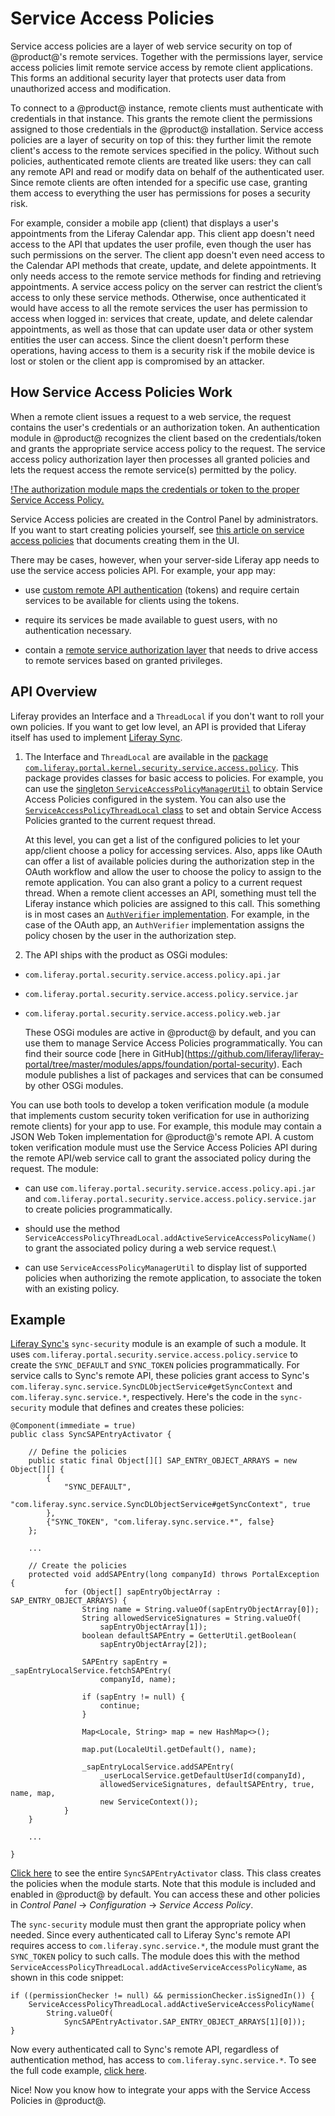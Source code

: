 # Service Access Policies

Service access policies are a layer of web service security on top of
@product@'s remote services. Together with the permissions layer,
service access policies limit remote service access by remote client
applications. This forms an additional security layer that protects user
data from unauthorized access and modification.

To connect to a @product@ instance, remote clients must authenticate
with credentials in that instance. This grants the remote client the
permissions assigned to those credentials in the @product@ installation.
Service access policies are a layer of security on top of this: they
further limit the remote client's access to the remote services
specified in the policy. Without such policies, authenticated remote
clients are treated like users: they can call any remote API and read or
modify data on behalf of the authenticated user. Since remote clients
are often intended for a specific use case, granting them access to
everything the user has permissions for poses a security risk.

For example, consider a mobile app (client) that displays a user's
appointments from the Liferay Calendar app. This client app doesn't need
access to the API that updates the user profile, even though the user
has such permissions on the server. The client app doesn't even need
access to the Calendar API methods that create, update, and delete
appointments. It only needs access to the remote service methods for
finding and retrieving appointments. A service access policy on the
server can restrict the client’s access to only these service methods.
Otherwise, once authenticated it would have access to all the remote
services the user has permission to access when logged in: services that
create, update, and delete calendar appointments, as well as those that
can update user data or other system entities the user can access. Since
the client doesn't perform these operations, having access to them is a
security risk if the mobile device is lost or stolen or the client app
is compromised by an attacker.

## How Service Access Policies Work

When a remote client issues a request to a web service, the request
contains the user's credentials or an authorization token. An
authentication module in @product@ recognizes the client based on the
credentials/token and grants the appropriate service access policy to
the request. The service access policy authorization layer then
processes all granted policies and lets the request access the remote
service(s) permitted by the policy.

[!The authorization module maps the credentials or token to the proper Service Access Policy.](../../images/service-access-policies-arch.png)

Service Access policies are created in the Control Panel by
administrators. If you want to start creating policies yourself, see
[this article on service access policies](https://dev.liferay.com/discover/deployment/-/knowledge_base/7-0/service-access-policies)
that documents creating them in the UI.

There may be cases, however, when your server-side Liferay app needs to use the
service access policies API. For example, your app may:

- use [custom remote API authentication](/develop/tutorials/-/knowledge_base/7-0/auto-login)
  (tokens) and require certain services to be available for clients using
  the tokens.

- require its services be made available to guest users, with no authentication
  necessary.

- contain a [remote service authorization layer](https://dev.liferay.com/develop/tutorials/-/knowledge_base/7-0/password-based-authentication-pipelines)
  that needs to drive access to remote services based on granted
  privileges.

## API Overview

Liferay provides an Interface and a `ThreadLocal` if you don't want to roll your own
policies. If you want to get low level, an API is provided that
Liferay itself has used to implement 
[Liferay Sync](/discover/portal/-/knowledge_base/7-0/administering-liferay-sync). 

1. The Interface and `ThreadLocal` are available in the 
   [package `com.liferay.portal.kernel.security.service.access.policy`](https://docs.liferay.com/portal/7.0/javadocs/portal-kernel/com/liferay/portal/kernel/security/service/access/policy/package-summary.html).
   This package provides classes for basic access to policies. For example, you can
   use the
   [singleton `ServiceAccessPolicyManagerUtil`](https://docs.liferay.com/portal/7.0/javadocs/portal-kernel/com/liferay/portal/kernel/security/service/access/policy/ServiceAccessPolicyManagerUtil.html)
   to obtain Service Access Policies configured in the system. You can also use the
   [`ServiceAccessPolicyThreadLocal` class](https://docs.liferay.com/portal/7.0/javadocs/portal-kernel/com/liferay/portal/kernel/security/service/access/policy/ServiceAccessPolicyThreadLocal.html)
   to set and obtain Service Access Policies granted to the current request thread.

   At this level, you can get a list of the configured policies to let your
   app/client choose a policy for accessing services. Also, apps like OAuth
   can offer a list of available policies during the authorization step in
   the OAuth workflow and allow the user to choose the policy to assign to
   the remote application. You can also grant a policy to a current request
   thread. When a remote client accesses an API, something must tell the
   Liferay instance which policies are assigned to this call. This
   something is in most cases an
   [`AuthVerifier` implementation](https://docs.liferay.com/portal/7.0/javadocs/portal-kernel/com/liferay/portal/kernel/security/auth/verifier/AuthVerifier.html).
   For example, in the case of the OAuth app, an `AuthVerifier` implementation
   assigns the policy chosen by the user in the authorization step.

2. The API ships with the product as OSGi modules:

- `com.liferay.portal.security.service.access.policy.api.jar`
- `com.liferay.portal.security.service.access.policy.service.jar`
- `com.liferay.portal.security.service.access.policy.web.jar`

   These OSGi modules are active in @product@ by default, and you can use
   them to manage Service Access Policies programmatically. You can find
   their source code 
   [here in GitHub\](https://github.com/liferay/liferay-portal/tree/master/modules/apps/foundation/portal-security).
   Each module publishes a list of packages and services that can be
   consumed by other OSGi modules.

You can use both tools to develop a token verification module (a module that
implements custom security token verification for use in authorizing remote
clients) for your app to use. For example, this module may contain a JSON Web
Token implementation for @product@'s remote API. A custom token verification
module must use the Service Access Policies API during the remote API/web
service call to grant the associated policy during the request. The module:

- can use `com.liferay.portal.security.service.access.policy.api.jar`
  and `com.liferay.portal.security.service.access.policy.service.jar` to
  create policies programmatically.

- should use the method
  `ServiceAccessPolicyThreadLocal.addActiveServiceAccessPolicyName()` to
  grant the associated policy during a web service request.\

- can use `ServiceAccessPolicyManagerUtil` to display list of
  supported policies when authorizing the remote application, to associate
  the token with an existing policy.

## Example

[Liferay Sync's](https://www.liferay.com/supporting-products/liferay-sync)
`sync-security` module is an example of such a module. It uses
`com.liferay.portal.security.service.access.policy.service` to create
the `SYNC_DEFAULT` and `SYNC_TOKEN` policies programmatically. For
service calls to Sync's remote API, these policies grant access to
Sync's `com.liferay.sync.service.SyncDLObjectService#getSyncContext`
and `com.liferay.sync.service.*`, respectively. Here's the code in
the `sync-security` module that defines and creates these policies:

    @Component(immediate = true)
    public class SyncSAPEntryActivator {

        // Define the policies
        public static final Object[][] SAP_ENTRY_OBJECT_ARRAYS = new Object[][] {
            {
                "SYNC_DEFAULT",
                "com.liferay.sync.service.SyncDLObjectService#getSyncContext", true
            },
            {"SYNC_TOKEN", "com.liferay.sync.service.*", false}
        };

        ...

        // Create the policies
        protected void addSAPEntry(long companyId) throws PortalException {
                for (Object[] sapEntryObjectArray : SAP_ENTRY_OBJECT_ARRAYS) {
                    String name = String.valueOf(sapEntryObjectArray[0]);
                    String allowedServiceSignatures = String.valueOf(
                        sapEntryObjectArray[1]);
                    boolean defaultSAPEntry = GetterUtil.getBoolean(
                        sapEntryObjectArray[2]);

                    SAPEntry sapEntry = _sapEntryLocalService.fetchSAPEntry(
                        companyId, name);

                    if (sapEntry != null) {
                        continue;
                    }

                    Map<Locale, String> map = new HashMap<>();

                    map.put(LocaleUtil.getDefault(), name);

                    _sapEntryLocalService.addSAPEntry(
                        _userLocalService.getDefaultUserId(companyId),
                        allowedServiceSignatures, defaultSAPEntry, true, name, map,
                        new ServiceContext());
                }
        }

        ...

    }

[Click here](https://github.com/liferay/liferay-portal/blob/7.0.x/modules/apps/sync/sync-security/src/main/java/com/liferay/sync/security/service/access/policy/SyncSAPEntryActivator.java)
to see the entire `SyncSAPEntryActivator` class. This class creates
the policies when the module starts. Note that this module is included
and enabled in @product@ by default. You can access these and other
policies in *Control Panel* &rarr; *Configuration* &rarr; *Service
Access Policy*.

The `sync-security` module must then grant the appropriate policy when
needed. Since every authenticated call to Liferay Sync's remote API
requires access to `com.liferay.sync.service.*`, the module must
grant the `SYNC_TOKEN` policy to such calls. The module does this
with the method
`ServiceAccessPolicyThreadLocal.addActiveServiceAccessPolicyName`, as
shown in this code snippet:

    if ((permissionChecker != null) && permissionChecker.isSignedIn()) {
        ServiceAccessPolicyThreadLocal.addActiveServiceAccessPolicyName(
            String.valueOf(
                SyncSAPEntryActivator.SAP_ENTRY_OBJECT_ARRAYS[1][0]));
    }

Now every authenticated call to Sync's remote API, regardless of
authentication method, has access to `com.liferay.sync.service.*`. To
see the full code example,
[click here](https://github.com/liferay/liferay-portal/blob/7.0.x/modules/apps/sync/sync-security/src/main/java/com/liferay/sync/security/servlet/filter/SyncAuthFilter.java).

Nice! Now you know how to integrate your apps with the Service Access
Policies in @product@.

